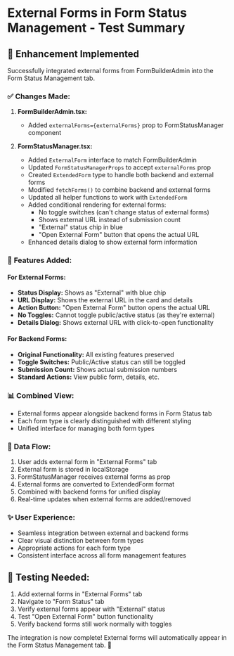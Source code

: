 # External Forms in Form Status Management - Test Summary

## 🚀 **Enhancement Implemented**

Successfully integrated external forms from FormBuilderAdmin into the Form Status Management tab.

### ✅ **Changes Made:**

1. **FormBuilderAdmin.tsx:**

   - Added `externalForms={externalForms}` prop to FormStatusManager component

2. **FormStatusManager.tsx:**
   - Added `ExternalForm` interface to match FormBuilderAdmin
   - Updated `FormStatusManagerProps` to accept `externalForms` prop
   - Created `ExtendedForm` type to handle both backend and external forms
   - Modified `fetchForms()` to combine backend and external forms
   - Updated all helper functions to work with `ExtendedForm`
   - Added conditional rendering for external forms:
     - No toggle switches (can't change status of external forms)
     - Shows external URL instead of submission count
     - "External" status chip in blue
     - "Open External Form" button that opens the actual URL
   - Enhanced details dialog to show external form information

### 🎯 **Features Added:**

#### **For External Forms:**

- **Status Display:** Shows as "External" with blue chip
- **URL Display:** Shows the external URL in the card and details
- **Action Button:** "Open External Form" button opens the actual URL
- **No Toggles:** Cannot toggle public/active status (as they're external)
- **Details Dialog:** Shows external URL with click-to-open functionality

#### **For Backend Forms:**

- **Original Functionality:** All existing features preserved
- **Toggle Switches:** Public/Active status can still be toggled
- **Submission Count:** Shows actual submission numbers
- **Standard Actions:** View public form, details, etc.

### 📊 **Combined View:**

- External forms appear alongside backend forms in Form Status tab
- Each form type is clearly distinguished with different styling
- Unified interface for managing both form types

### 🔄 **Data Flow:**

1. User adds external form in "External Forms" tab
2. External form is stored in localStorage
3. FormStatusManager receives external forms as prop
4. External forms are converted to ExtendedForm format
5. Combined with backend forms for unified display
6. Real-time updates when external forms are added/removed

### ✨ **User Experience:**

- Seamless integration between external and backend forms
- Clear visual distinction between form types
- Appropriate actions for each form type
- Consistent interface across all form management features

## 🧪 **Testing Needed:**

1. Add external forms in "External Forms" tab
2. Navigate to "Form Status" tab
3. Verify external forms appear with "External" status
4. Test "Open External Form" button functionality
5. Verify backend forms still work normally with toggles

The integration is now complete! External forms will automatically appear in the Form Status Management tab. 🎉
